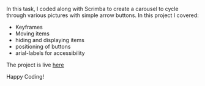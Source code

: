 In this task, I coded along with Scrimba to create a carousel to cycle through various pictures with simple arrow buttons. 
In this project I covered: 

- Keyframes
- Moving items
- hiding and displaying items
- positioning of buttons
- arial-labels for accessibility 

The project is live [here](https://zenidith.github.io/carousel/)

Happy Coding!

